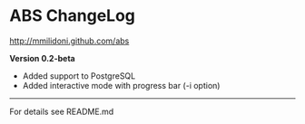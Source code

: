 ABS ChangeLog
===
<http://mmilidoni.github.com/abs>
 
**Version 0.2-beta**

* Added support to PostgreSQL
* Added interactive mode with progress bar (-i option)

***

For details see README.md
